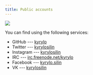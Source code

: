 ```yaml
---
title: Public accounts
---
```


<div class="figure left">
<img src="/images/o_o.gif"/>
</div>

You can find using the following services:

* GitHub --- [kyrylo](https://github.com/kyrylo)
* Twitter --- [kyrylosilin](https://twitter.com/kyrylosilin)
* Instagram --- [kyrylosilin](http://instagram.com/kyrylosilin)
* IRC --- [irc.freenode.net/kyrylo](irc://irc.freenode.net/#pry)
* Facebook --- [kyrylo.silin](https://www.facebook.com/kyrylo.silin)
* VK --- [kyrylosilin](https://vk.com/kyrylosilin)
